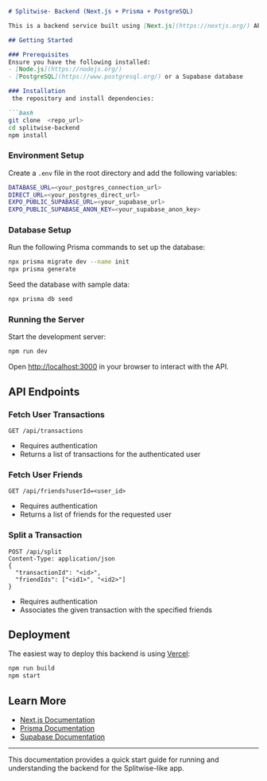 ```markdown
# Splitwise- Backend (Next.js + Prisma + PostgreSQL)

This is a backend service built using [Next.js](https://nextjs.org/) API routes, [Prisma](https://www.prisma.io/), and [PostgreSQL](https://www.postgresql.org/) (via Supabase). It provides APIs for managing users, transactions, friendships, and splitting expenses among friends.

## Getting Started

### Prerequisites
Ensure you have the following installed:
- [Node.js](https://nodejs.org/)
- [PostgreSQL](https://www.postgresql.org/) or a Supabase database

### Installation
 the repository and install dependencies:

```bash
git clone  <repo_url>
cd splitwise-backend
npm install
```

### Environment Setup
Create a `.env` file in the root directory and add the following variables:

```bash
DATABASE_URL=<your_postgres_connection_url>
DIRECT_URL=<your_postgres_direct_url>
EXPO_PUBLIC_SUPABASE_URL=<your_supabase_url>
EXPO_PUBLIC_SUPABASE_ANON_KEY=<your_supabase_anon_key>
```

### Database Setup
Run the following Prisma commands to set up the database:

```bash
npx prisma migrate dev --name init
npx prisma generate
```

Seed the database with sample data:

```bash
npx prisma db seed
```

### Running the Server
Start the development server:

```bash
npm run dev
```

Open [http://localhost:3000](http://localhost:3000) in your browser to interact with the API.

## API Endpoints

### Fetch User Transactions
```http
GET /api/transactions
```
- Requires authentication
- Returns a list of transactions for the authenticated user

### Fetch User Friends
```http
GET /api/friends?userId=<user_id>
```
- Requires authentication
- Returns a list of friends for the requested user

### Split a Transaction
```http
POST /api/split
Content-Type: application/json
{
  "transactionId": "<id>",
  "friendIds": ["<id1>", "<id2>"]
}
```
- Requires authentication
- Associates the given transaction with the specified friends

## Deployment
The easiest way to deploy this backend is using [Vercel](https://vercel.com/):

```bash
npm run build
npm start
```

## Learn More
- [Next.js Documentation](https://nextjs.org/docs)
- [Prisma Documentation](https://www.prisma.io/docs/)
- [Supabase Documentation](https://supabase.com/docs)

---
This documentation provides a quick start guide for running and understanding the backend for the Splitwise-like app.
```

